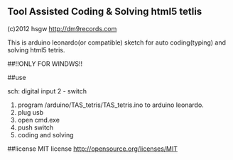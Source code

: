 Tool Assisted Coding & Solving html5 tetlis
-------------------------
(c)2012 hsgw <http://dm9records.com>

This is arduino leonardo(or compatible) sketch for auto coding(typing) and solving html5 tetris.

##!!ONLY FOR WINDWS!!

##use

sch: digital input 2 - switch

1. program /arduino/TAS_tetris/TAS_tetris.ino to arduino leonardo.
2. plug usb
3. open cmd.exe
4. push switch
5. coding and solving

##license
MIT license <http://opensource.org/licenses/MIT>
